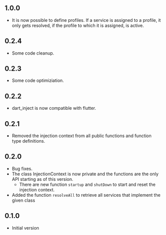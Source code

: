 ## 1.0.0
- It is now possible to define profiles. If a service is assigned to a profile, it only gets resolved, if the profile to which it is assigned, is active.

## 0.2.4
- Some code cleanup.

## 0.2.3
- Some code optimiziation.

## 0.2.2
- dart_inject is now compatible with flutter.

## 0.2.1
- Removed the injection context from all public functions and function type definitions.

## 0.2.0

- Bug fixes.
- The class InjectionContext is now private and the functions are the only API starting as of this version.
  - There are new function `startup` and `shutDown` to start and reset the injection context.
- Added the function `resolveAll` to retrieve all services that implement the given class

## 0.1.0

- Initial version
